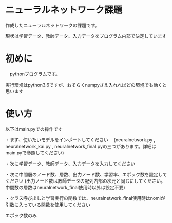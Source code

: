 # ニューラルネットワーク課題
 作成したニューラルネットワークの課題です。
 
 現状は学習データ、教師データ、入力データをプログラム内部で決定しています


# 初めに
　pythonプログラムです。
 
  実行環境はpython3.6ですが、おそらくnumpyさえ入れればどの環境でも動くと思います

# 使い方
   以下はmain.pyでの操作です
   
 ・まず、使いたいモデルをインポートしてください
 　(neuralnetwork.py , neuralnetwork_kai.py , neuralnetwork_final.pyの三つがあります。詳細はmain.pyで参照してください)
  
 ・次に学習データ、教師データ、入力データを入力してください
 
 ・次に中間層のノード数、層数、出力ノード数、学習率、エポック数を設定してください
   (出力ノード数は教師データの配列内部の次元と同じにしてください。中間数の層数はneuralnetwork_final使用時以外は設定不要)
   
 ・クラス呼び出しと学習実行の関数では、neuralnetwork_final使用時はnomlが引数に入っている関数を使用してください
 
エポック数のみ
